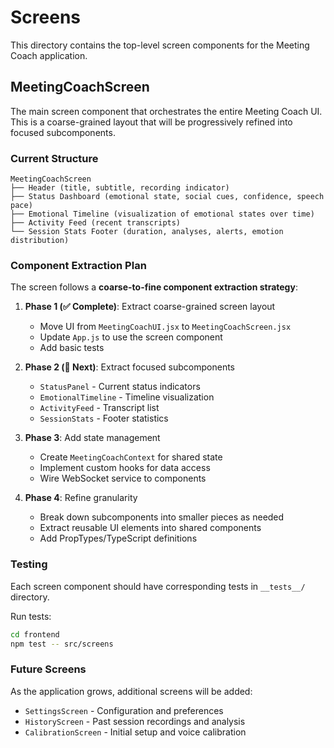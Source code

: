# Screens

This directory contains the top-level screen components for the Meeting Coach application.

## MeetingCoachScreen

The main screen component that orchestrates the entire Meeting Coach UI. This is a coarse-grained layout that will be progressively refined into focused subcomponents.

### Current Structure

```text
MeetingCoachScreen
├── Header (title, subtitle, recording indicator)
├── Status Dashboard (emotional state, social cues, confidence, speech pace)
├── Emotional Timeline (visualization of emotional states over time)
├── Activity Feed (recent transcripts)
└── Session Stats Footer (duration, analyses, alerts, emotion distribution)
```

### Component Extraction Plan

The screen follows a **coarse-to-fine component extraction strategy**:

1. **Phase 1 (✅ Complete)**: Extract coarse-grained screen layout

   - Move UI from `MeetingCoachUI.jsx` to `MeetingCoachScreen.jsx`
   - Update `App.js` to use the screen component
   - Add basic tests

2. **Phase 2 (🔄 Next)**: Extract focused subcomponents

   - `StatusPanel` - Current status indicators
   - `EmotionalTimeline` - Timeline visualization
   - `ActivityFeed` - Transcript list
   - `SessionStats` - Footer statistics

3. **Phase 3**: Add state management

   - Create `MeetingCoachContext` for shared state
   - Implement custom hooks for data access
   - Wire WebSocket service to components

4. **Phase 4**: Refine granularity
   - Break down subcomponents into smaller pieces as needed
   - Extract reusable UI elements into shared components
   - Add PropTypes/TypeScript definitions

### Testing

Each screen component should have corresponding tests in `__tests__/` directory.

Run tests:

```bash
cd frontend
npm test -- src/screens
```

### Future Screens

As the application grows, additional screens will be added:

- `SettingsScreen` - Configuration and preferences
- `HistoryScreen` - Past session recordings and analysis
- `CalibrationScreen` - Initial setup and voice calibration
